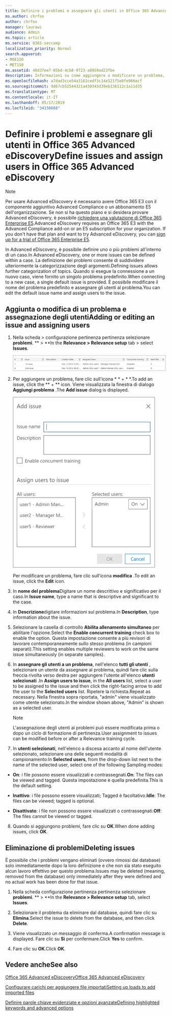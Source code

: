 ```yaml
---
title: Definire i problemi e assegnare gli utenti in Office 365 Advanced eDiscovery
ms.author: chrfox
author: chrfox
manager: laurawi
audience: Admin
ms.topic: article
ms.service: O365-seccomp
localization_priority: Normal
search.appverid:
- MOE150
- MET150
ms.assetid: 48d37ee7-05bd-4cb8-9723-a8959ad23fbe
description: Informazioni su come aggiungere o modificare un problema, incluso l'assegnazione degli utenti, o eliminare un problema relativo a un caso di eDiscovery in Office 365 Advanced eDiscovery.
ms.openlocfilehash: a7dad3cce54a3162cedf3c14e521f5e8fe966acf
ms.sourcegitcommit: 9d67cb52544321a430343d39eb336112c1a11d35
ms.translationtype: MT
ms.contentlocale: it-IT
ms.lasthandoff: 05/17/2019
ms.locfileid: "34150688"
---
```

# <a name="define-issues-and-assign-users-in-office-365-advanced-ediscovery"></a><span data-ttu-id="85373-103">Definire i problemi e assegnare gli utenti in Office 365 Advanced eDiscovery</span><span class="sxs-lookup"><span data-stu-id="85373-103">Define issues and assign users in Office 365 Advanced eDiscovery</span></span>

> [!NOTE]
> <span data-ttu-id="85373-p101">Per usare Advanced eDiscovery è necessario avere Office 365 E3 con il componente aggiuntivo Advanced Compliance o un abbonamento E5 dell'organizzazione. Se non si ha questo piano e si desidera provare Advanced eDiscovery, è possibile [richiedere una valutazione di Office 365 Enterprise E5](https://go.microsoft.com/fwlink/p/?LinkID=698279).</span><span class="sxs-lookup"><span data-stu-id="85373-p101">Advanced eDiscovery requires an Office 365 E3 with the Advanced Compliance add-on or an E5 subscription for your organization. If you don't have that plan and want to try Advanced eDiscovery, you can [sign up for a trial of Office 365 Enterprise E5](https://go.microsoft.com/fwlink/p/?LinkID=698279).</span></span> 
  
<span data-ttu-id="85373-106">In Advanced eDiscovery, è possibile definire uno o più problemi all'interno di un caso.</span><span class="sxs-lookup"><span data-stu-id="85373-106">In Advanced eDiscovery, one or more issues can be defined within a case.</span></span> <span data-ttu-id="85373-107">La definizione dei problemi consente di suddividere ulteriormente la categorizzazione degli argomenti.</span><span class="sxs-lookup"><span data-stu-id="85373-107">Defining issues allows further categorization of topics.</span></span> <span data-ttu-id="85373-108">Quando si esegue la connessione a un nuovo caso, viene fornito un singolo problema predefinito.</span><span class="sxs-lookup"><span data-stu-id="85373-108">When connecting to a new case, a single default issue is provided.</span></span> <span data-ttu-id="85373-109">È possibile modificare il nome del problema predefinito e assegnare gli utenti al problema.</span><span class="sxs-lookup"><span data-stu-id="85373-109">You can edit the default issue name and assign users to the issue.</span></span> 
  
## <a name="adding-or-editing-an-issue-and-assigning-users"></a><span data-ttu-id="85373-110">Aggiunta o modifica di un problema e assegnazione degli utenti</span><span class="sxs-lookup"><span data-stu-id="85373-110">Adding or editing an issue and assigning users</span></span>

1. <span data-ttu-id="85373-111">Nella scheda \> configurazione pertinenza pertinenza selezionare **problemi**. \*\* \> \*\*</span><span class="sxs-lookup"><span data-stu-id="85373-111">In the **Relevance \> Relevance setup** tab \> select **Issues**.</span></span>
    
    ![Problemi relativi alla configurazione di pertinenza](media/dfd8f9ef-b167-4ed9-980e-00ae98a97169.png)
  
2. <span data-ttu-id="85373-113">Per aggiungere un problema, fare clic sull'icona \* \* + \* \*.</span><span class="sxs-lookup"><span data-stu-id="85373-113">To add an issue, click the \*\* + \*\* icon.</span></span> <span data-ttu-id="85373-114">Viene visualizzata la finestra di dialogo **Aggiungi problema** .</span><span class="sxs-lookup"><span data-stu-id="85373-114">The **Add issue** dialog is displayed.</span></span> 
    
    ![Problema relativo all'aggiunta della configurazione di pertinenza](media/c8e94982-139a-472a-b85d-282f2d742046.png)
  
    <span data-ttu-id="85373-116">Per modificare un problema, fare clic sull'icona **modifica** .</span><span class="sxs-lookup"><span data-stu-id="85373-116">To edit an issue, click the **Edit** icon.</span></span> 
    
3. <span data-ttu-id="85373-117">In **nome del problema**Digitare un nome descrittivo e significativo per il caso.</span><span class="sxs-lookup"><span data-stu-id="85373-117">In **Issue name**, type a name that is descriptive and significant to the case.</span></span> 
    
4. <span data-ttu-id="85373-118">In **Descrizione**digitare informazioni sul problema.</span><span class="sxs-lookup"><span data-stu-id="85373-118">In **Description**, type information about the issue.</span></span>
    
5. <span data-ttu-id="85373-119">Selezionare la casella di controllo **Abilita allenamento simultaneo** per abilitare l'opzione.</span><span class="sxs-lookup"><span data-stu-id="85373-119">Select the **Enable concurrent training** check box to enable the option.</span></span> <span data-ttu-id="85373-120">Questa impostazione consente a più revisori di lavorare contemporaneamente sullo stesso problema (in campioni separati).</span><span class="sxs-lookup"><span data-stu-id="85373-120">This setting enables multiple reviewers to work on the same issue simultaneously (in separate samples).</span></span> 
    
6. <span data-ttu-id="85373-121">In **assegnare gli utenti a un problema**, nell'elenco **tutti gli utenti** , selezionare un utente da assegnare al problema, quindi fare clic sulla freccia rivolta verso destra per aggiungere l'utente all'elenco **utenti selezionati** .</span><span class="sxs-lookup"><span data-stu-id="85373-121">In **Assign users to issue**, in the **All users** list, select a user to be assigned to the issue and then click the right-facing arrow to add the user to the **Selected users** list.</span></span> <span data-ttu-id="85373-122">Ripetere la richiesta.</span><span class="sxs-lookup"><span data-stu-id="85373-122">Repeat as necessary.</span></span> <span data-ttu-id="85373-123">Nella finestra sopra riportata, "admin" viene visualizzato come utente selezionato.</span><span class="sxs-lookup"><span data-stu-id="85373-123">In the window shown above, "Admin" is shown as a selected user.</span></span> 
    
    > [!NOTE]
    > <span data-ttu-id="85373-124">L'assegnazione degli utenti ai problemi può essere modificata prima o dopo un ciclo di formazione di pertinenza.</span><span class="sxs-lookup"><span data-stu-id="85373-124">User assignment to issues can be modified before or after a Relevance training cycle.</span></span> 
  
7. <span data-ttu-id="85373-125">In **utenti selezionati**, nell'elenco a discesa accanto al nome dell'utente selezionato, selezionare una delle seguenti modalità di campionamento:</span><span class="sxs-lookup"><span data-stu-id="85373-125">In **Selected users**, from the drop-down list next to the name of the selected user, select one of the following Sampling modes:</span></span> 
    
  - <span data-ttu-id="85373-126">**On**: i file possono essere visualizzati e contrassegnati.</span><span class="sxs-lookup"><span data-stu-id="85373-126">**On**: The files can be viewed and tagged.</span></span> <span data-ttu-id="85373-127">Questa impostazione è quella predefinita.</span><span class="sxs-lookup"><span data-stu-id="85373-127">This is the default setting.</span></span>
    
  - <span data-ttu-id="85373-128">**Inattivo**: i file possono essere visualizzati; Tagged è facoltativo.</span><span class="sxs-lookup"><span data-stu-id="85373-128">**Idle**: The files can be viewed; tagged is optional.</span></span>
    
  - <span data-ttu-id="85373-129">**Disattivato**: i file non possono essere visualizzati o contrassegnati.</span><span class="sxs-lookup"><span data-stu-id="85373-129">**Off**: The files cannot be viewed or tagged.</span></span>
    
8. <span data-ttu-id="85373-130">Quando si aggiungono problemi, fare clic su **OK**.</span><span class="sxs-lookup"><span data-stu-id="85373-130">When done adding issues, click **OK**.</span></span>
    
## <a name="deleting-issues"></a><span data-ttu-id="85373-131">Eliminazione di problemi</span><span class="sxs-lookup"><span data-stu-id="85373-131">Deleting issues</span></span>

<span data-ttu-id="85373-132">È possibile che i problemi vengano eliminati (ovvero rimossi dal database) solo immediatamente dopo la loro definizione e che non sia stato eseguito alcun lavoro effettivo per questo problema.</span><span class="sxs-lookup"><span data-stu-id="85373-132">Issues may be deleted (meaning, removed from the database) only immediately after they were defined and no actual work has been done for that issue.</span></span> 
  
1. <span data-ttu-id="85373-133">Nella scheda configurazione pertinenza pertinenza selezionare **problemi**. \*\* \> \*\*</span><span class="sxs-lookup"><span data-stu-id="85373-133">In the **Relevance \> Relevance setup** tab, select **Issues**.</span></span>
    
2. <span data-ttu-id="85373-134">Selezionare il problema da eliminare dal database, quindi fare clic su **Elimina**.</span><span class="sxs-lookup"><span data-stu-id="85373-134">Select the issue to delete from the database, and then click **Delete**.</span></span>
    
3. <span data-ttu-id="85373-135">Viene visualizzato un messaggio di conferma.</span><span class="sxs-lookup"><span data-stu-id="85373-135">A confirmation message is displayed.</span></span> <span data-ttu-id="85373-136">Fare clic su **Sì** per confermare.</span><span class="sxs-lookup"><span data-stu-id="85373-136">Click **Yes** to confirm.</span></span> 
    
4. <span data-ttu-id="85373-137">Fare clic su **OK**.</span><span class="sxs-lookup"><span data-stu-id="85373-137">Click **OK**.</span></span>
    
## <a name="see-also"></a><span data-ttu-id="85373-138">Vedere anche</span><span class="sxs-lookup"><span data-stu-id="85373-138">See also</span></span>

[<span data-ttu-id="85373-139">Office 365 Advanced eDiscovery</span><span class="sxs-lookup"><span data-stu-id="85373-139">Office 365 Advanced eDiscovery</span></span>](office-365-advanced-ediscovery.md)
  
[<span data-ttu-id="85373-140">Configurare carichi per aggiungere file importati</span><span class="sxs-lookup"><span data-stu-id="85373-140">Setting up loads to add imported files</span></span>](set-up-loads-to-add-imported-files.md)
  
[<span data-ttu-id="85373-141">Definire parole chiave evidenziate e opzioni avanzate</span><span class="sxs-lookup"><span data-stu-id="85373-141">Defining highlighted keywords and advanced options</span></span>](define-highlighted-keywords-and-advanced-options.md)

